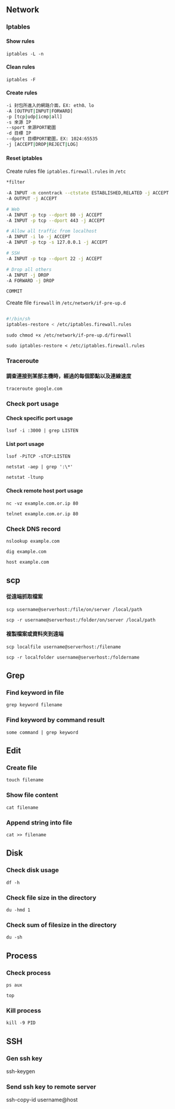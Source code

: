 ## Network

### Iptables

#### Show rules

`iptables -L -n`

#### Clean rules

`iptables -F`

#### Create rules

```sh
-i 封包所進入的網路介面，EX: eth0、lo
-A [OUTPUT|INPUT|FORWARD]
-p [tcp|udp|icmp|all]
-s 來源 IP
--sport 來源PORT範圍
-d 目標 IP
--dport 目標PORT範圍，EX: 1024:65535
-j [ACCEPT|DROP|REJECT|LOG]

```

#### Reset iptables

Create rules file `iptables.firewall.rules` in `/etc`

```sh
*filter

-A INPUT -m conntrack --ctstate ESTABLISHED,RELATED -j ACCEPT
-A OUTPUT -j ACCEPT

# Web
-A INPUT -p tcp --dport 80 -j ACCEPT
-A INPUT -p tcp --dport 443 -j ACCEPT

# Allow all traffic from localhost
-A INPUT -i lo -j ACCEPT
-A INPUT -p tcp -s 127.0.0.1 -j ACCEPT

# SSH
-A INPUT -p tcp --dport 22 -j ACCEPT

# Drop all others
-A INPUT -j DROP
-A FORWARD -j DROP

COMMIT

```

Create file `firewall` in `/etc/network/if-pre-up.d`

```sh

#!/bin/sh
iptables-restore < /etc/iptables.firewall.rules

```

`sudo chmod +x /etc/network/if-pre-up.d/firewall`

`sudo iptables-restore < /etc/iptables.firewall.rules`

### Traceroute

#### 調查連接到某部主機時，經過的每個節點以及連線速度 

`traceroute google.com`

### Check port usage

#### Check specific port usage

`lsof -i :3000 | grep LISTEN`

#### List port usage

`lsof -PiTCP -sTCP:LISTEN`

`netstat -aep | grep ':\*'`

`netstat -ltunp`

#### Check remote host port usage

`nc -vz example.com.or.ip 80`

`telnet example.com.or.ip 80`

### Check DNS record

`nslookup example.com`

`dig example.com`

`host example.com`

## scp

#### 從遠端抓取檔案

`scp username@serverhost:/file/on/server /local/path`

`scp -r username@serverhost:/folder/on/server /local/path`

#### 複製檔案或資料夾到遠端

`scp localfile username@serverhost:/filename`


`scp -r localfolder username@serverhost:/foldername`

## Grep

### Find keyword in file

`grep keyword filename`

### Find keyword by command result

`some command | grep keyword`

## Edit

### Create file

`touch filename`

### Show file content

`cat filename`

### Append string into file

`cat >> filename`

## Disk

### Check disk usage

`df -h`

### Check file size in the directory

`du -hmd 1`

### Check sum of filesize in the directory

`du -sh`

## Process

### Check process

`ps aux`

`top`

### Kill process

`kill -9 PID`

## SSH

### Gen ssh key

ssh-keygen

### Send ssh key to remote server

ssh-copy-id username@host



